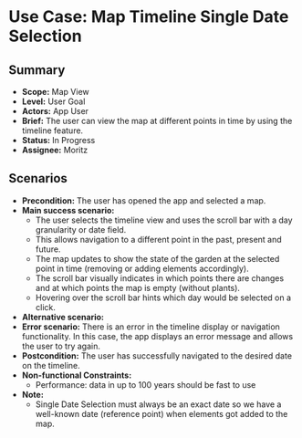 # Use Case: Map Timeline Single Date Selection

## Summary

- **Scope:** Map View
- **Level:** User Goal
- **Actors:** App User
- **Brief:** The user can view the map at different points in time by using the timeline feature.
- **Status:** In Progress
- **Assignee:** Moritz

## Scenarios

- **Precondition:**
  The user has opened the app and selected a map.
- **Main success scenario:**
  - The user selects the timeline view and uses the scroll bar with a day granularity or date field.
  - This allows navigation to a different point in the past, present and future.
  - The map updates to show the state of the garden at the selected point in time (removing or adding elements accordingly).
  - The scroll bar visually indicates in which points there are changes and at which points the map is empty (without plants).
  - Hovering over the scroll bar hints which day would be selected on a click.
- **Alternative scenario:**
- **Error scenario:**
  There is an error in the timeline display or navigation functionality.
  In this case, the app displays an error message and allows the user to try again.
- **Postcondition:**
  The user has successfully navigated to the desired date on the timeline.
- **Non-functional Constraints:**
  - Performance: data in up to 100 years should be fast to use
- **Note:**
  - Single Date Selection must always be an exact date so we have a well-known date (reference point) when elements got added to the map.
